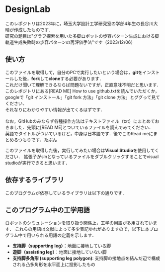 # DesignLab

このレポジトリは2023年に，埼玉大学設計工学研究室の学部4年生の長谷川大晴が作成したものです．  
研究の題目は"グラフ探索を用いた多脚ロボットの歩容パターン生成における脚軌道生成失敗時の歩容パターンの再評価手法"です（2023/12/06）

## 使い方

このファイルを取得して，自分のPCで実行したいという場合は，**git**をインストールした後，**fork**して**clone**する必要があります．<br>
これだけ聞いて理解できるならば問題ないですが，正直意味不明だと思います．<br>
このレポジトリにある[READ ME] How to use github.txtを読んでいただくか，googleで「git インストール」「git fork 方法」「git clone 方法」とググって見てください．<br>
それなりにわかりやすい情報が出てくるはずです．<br>
<br>
なお，GitHubのみならず各種操作方法はテキストファイル（txt）にまとめておきました．先頭に[READ ME]とついているファイルを読んでみてください．<br>
英語でタイトルがついているけど，中身は日本語です．後でこのRead meにまとめるつもりです，~~たぶん~~

このファイルを取得した後，実行してみたい場合は**Visual Studio**を使用してください．
拡張子がslnとなっているファイルをダブルクリックすることでvisual studioが実行できると思います．

## 依存するライブラリ

このプログラムが依存しているライブラリは以下の通りです．

## このプログラム中の工学用語

ロボットのシミュレーションを取り扱う関係上，工学の用語が多用されています．
これらの用語は文献によって多少表記ゆれがありますので，以下に本プログラム中で用いられる用語の定義を示します．

- **支持脚（supporting leg）**：地面に接地している脚
- **遊脚（assisting leg）**：地面に接地していない脚
- **支持脚多角形 (supporting leg polygon)**: 支持脚の接地点を結んだ辺で構成される凸多角形を水平面上に投影したもの
